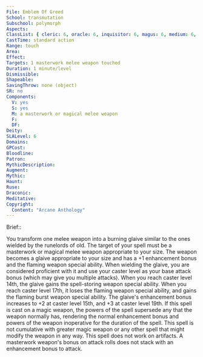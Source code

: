 ```yaml
---
File: Emblem Of Greed
School: transmutation
Subschool: polymorph
Aspects: 
ClassList: { cleric: 6, oracle: 6, inquisitor: 6, magus: 6, medium: 6, shaman: 7, sorcerer: 6, wizard: 6 }
CastTime: standard action
Range: touch
Area: 
Effect: 
Targets: 1 masterwork melee weapon touched
Duration: 1 minute/level
Dismissible: 
Shapeable: 
SavingThrow: none (object)
SR: no
Components:
  V: yes
  S: yes
  M: a masterwork or magical melee weapon
  F: 
  DF: 
Deity: 
SLALevel: 6
Domains: 
GPCost: 
Bloodline: 
Patron: 
MythicDescription: 
Augment: 
Mythic: 
Haunt: 
Ruse: 
Draconic: 
Meditative: 
Copyright:
  Content: "Arcane Anthology"
---
```

Brief:: 

You transform one melee weapon into a burning glaive similar to the ones wielded by the runelords of old. The target of your spell must be a masterwork or magical melee weapon appropriate to your size. The weapon becomes a glaive appropriate to your size and has a +1 enhancement bonus and the flaming weapon special ability. When wielding the glaive, you are considered proficient with it and use your caster level as your base attack bonus (which may give you multiple attacks). When you reach caster level 14th, the glaive gains the spell-storing weapon special ability. When you reach caster level 17th, it loses the flaming weapon special ability, and gains the flaming burst weapon special ability. The glaive's enhancement bonus increases to +2 at caster level 15th, and +3 at caster level 19th.  If this spell is cast on a magic weapon, the powers of the spell supersede any that the weapon normally has, rendering the normal enhancement bonus and powers of the weapon inoperative for the duration of the spell. This spell is not cumulative with greater magic weapon or any other spell that might modify the weapon in any way. This spell does not work on artifacts. A masterwork weapon's bonus on attack rolls does not stack with an enhancement bonus to attack.

